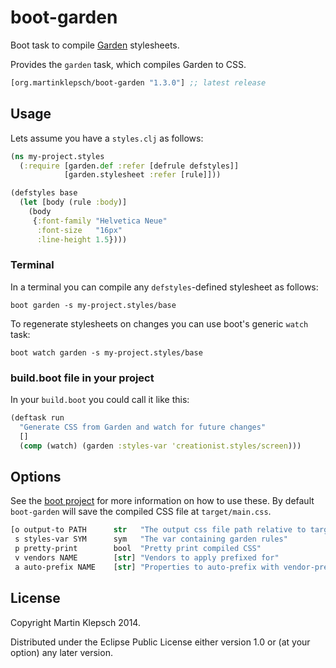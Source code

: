 # boot-garden

Boot task to compile [Garden](https://github.com/noprompt/garden) stylesheets.

Provides the `garden` task, which compiles Garden to CSS.

[](dependency)
```clojure
[org.martinklepsch/boot-garden "1.3.0"] ;; latest release
```
[](/dependency)

## Usage

Lets assume you have a `styles.clj` as follows:

```clojure
(ns my-project.styles
  (:require [garden.def :refer [defrule defstyles]]
            [garden.stylesheet :refer [rule]]))

(defstyles base
  (let [body (rule :body)]
    (body
     {:font-family "Helvetica Neue"
      :font-size   "16px"
      :line-height 1.5})))
```

### Terminal

In a terminal you can compile any `defstyles`-defined stylesheet as follows:

```
boot garden -s my-project.styles/base
```

To regenerate stylesheets on changes you can use boot's generic `watch` task:

```
boot watch garden -s my-project.styles/base
```

### build.boot file in your project

In your `build.boot` you could call it like this:

```clojure
(deftask run
  "Generate CSS from Garden and watch for future changes"
  []
  (comp (watch) (garden :styles-var 'creationist.styles/screen)))
```

## Options

See the [boot project](https://github.com/boot-clj/boot) for more information
on how to use these. By default `boot-garden` will save the compiled CSS file at
`target/main.css`.

```clojure
[o output-to PATH      str   "The output css file path relative to target/"
 s styles-var SYM      sym   "The var containing garden rules"
 p pretty-print        bool  "Pretty print compiled CSS"
 v vendors NAME        [str] "Vendors to apply prefixed for"
 a auto-prefix NAME    [str] "Properties to auto-prefix with vendor-prefixes"]
```

## License

Copyright Martin Klepsch 2014.

Distributed under the Eclipse Public License either version 1.0 or (at your option) any later version.
